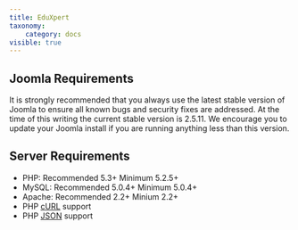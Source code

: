 ```yaml
---
title: EduXpert
taxonomy:
    category: docs
visible: true
---
```


## Joomla Requirements

It is strongly recommended that you always use the latest stable version of Joomla to ensure all known bugs and security fixes are addressed. At the time of this writing the current stable version is 2.5.11. We encourage you to update your Joomla install if you are running anything less than this version.

## Server Requirements
- PHP: Recommended 5.3+ Minimum 5.2.5+
- MySQL: Recommended 5.0.4+ Minimum 5.0.4+
- Apache: Recommended 2.2+ Minium 2.2+
- PHP [cURL](http://my.php.net/manual/en/book.curl.php) support
- PHP [JSON](http://php.net/manual/en/book.json.php) support

